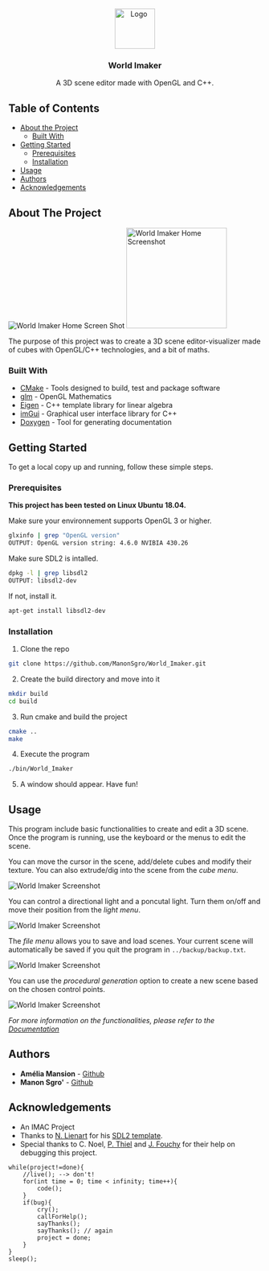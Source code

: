 <!--
*** README Template by othneildrew
*** https://github.com/othneildrew
-->

<!-- PROJECT LOGO -->
<br />
<p align="center">
  <a href="https://github.com/ManonSgro/World_Imaker">
    <img src="img/logo.png" alt="Logo" width="80" height="80">
  </a>

  <h3 align="center">World Imaker</h3>

  <p align="center">
    A 3D scene editor made with OpenGL and C++.
    <br />
  </p>
</p>



<!-- TABLE OF CONTENTS -->
## Table of Contents

* [About the Project](#about-the-project)
  * [Built With](#built-with)
* [Getting Started](#getting-started)
  * [Prerequisites](#prerequisites)
  * [Installation](#installation)
* [Usage](#usage)
* [Authors](#authors)
* [Acknowledgements](#acknowledgements)



<!-- ABOUT THE PROJECT -->
## About The Project

![World Imaker Home Screen Shot](/img/screenshot1.png?raw=true "World Imaker")
<img src="/img/screenshot1.png" alt="World Imaker Home Screenshot" title="World Imaker" width="auto" height="200" />

The purpose of this project was to create a 3D scene editor-visualizer made of cubes with OpenGL/C++ technologies, and a bit of maths.


### Built With

* [CMake](https://cmake.org/) - Tools designed to build, test and package software
* [glm](https://github.com/g-truc/glm) - OpenGL Mathematics
* [Eigen](https://gitlab.com/libeigen/eigen) - C++ template library for linear algebra
* [imGui](https://github.com/ocornut/imgui) - Graphical user interface library for C++
* [Doxygen](http://www.doxygen.nl/) - Tool for generating documentation



<!-- GETTING STARTED -->
## Getting Started

To get a local copy up and running, follow these simple steps.

### Prerequisites

**This project has been tested on Linux Ubuntu 18.04.**

Make sure your environnement supports OpenGL 3 or higher.
```sh
glxinfo | grep "OpenGL version"
OUTPUT: OpenGL version string: 4.6.0 NVIBIA 430.26
```
Make sure SDL2 is intalled.
```sh
dpkg -l | grep libsdl2
OUTPUT: libsdl2-dev
```
If not, install it.
```sh
apt-get install libsdl2-dev
```

### Installation
 
1. Clone the repo
```sh
git clone https://github.com/ManonSgro/World_Imaker.git
```
2. Create the build directory and move into it
```sh
mkdir build
cd build
```
3. Run cmake and build the project
```sh
cmake ..
make
```
4. Execute the program
```sh
./bin/World_Imaker
```
5. A window should appear. Have fun!



<!-- USAGE EXAMPLES -->
## Usage

This program include basic functionalities to create and edit a 3D scene. Once the program is running, use the keyboard or the menus to edit the scene.

You can move the cursor in the scene, add/delete cubes and modify their texture. You can also extrude/dig into the scene from the *cube menu*.

![World Imaker Screenshot](/img/screenshot1.png?raw=true "World Imaker - Cube Editing")

You can control a directional light and a poncutal light. Turn them on/off and move their position from the *light menu*.

![World Imaker Screenshot](/img/screenshot1.png?raw=true "World Imaker - Light Editing")

The *file menu* allows you to save and load scenes. Your current scene will automatically be saved if you quit the program in `../backup/backup.txt`.

![World Imaker Screenshot](/img/screenshot1.png?raw=true "World Imaker - File settings")

You can use the *procedural generation* option to create a new scene based on the chosen control points.

![World Imaker Screenshot](/img/screenshot1.png?raw=true "World Imaker - Procedural generation")


_For more information on the functionalities, please refer to the [Documentation](https://rawcdn.githack.com/ManonSgro/World_Imaker/Manon/build/doc/html/index.html)_

<!-- AUTHORS -->
## Authors

* **Amélia Mansion** - [Github](https://github.com/MansionAmelia)
* **Manon Sgro'** - [Github](https://github.com/ManonSgro)

<!-- ACKNOWLEDGEMENTS -->
## Acknowledgements

* An IMAC Project
* Thanks to [N. Lienart](https://framagit.org/nicolaslienart) for his [SDL2 template](https://framagit.org/nicolaslienart/imac-s3-opengl/tree/master/GLImac-Template-SDL2).
* Special thanks to C. Noel, [P. Thiel](https://github.com/opium75) and [J. Fouchy](https://github.com/julesfouchy) for their help on debugging this project.
```
while(project!=done){
    //live(); --> don't!
    for(int time = 0; time < infinity; time++){
        code();
    }
    if(bug){
        cry();
        callForHelp();
        sayThanks();
        sayThanks(); // again
        project = done;
    }
}
sleep();
```
